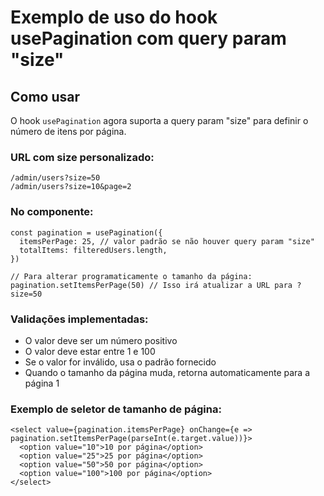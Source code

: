 # Exemplo de uso do hook usePagination com query param "size"

## Como usar

O hook `usePagination` agora suporta a query param "size" para definir o número de itens por página.

### URL com size personalizado:

```
/admin/users?size=50
/admin/users?size=10&page=2
```

### No componente:

```tsx
const pagination = usePagination({
  itemsPerPage: 25, // valor padrão se não houver query param "size"
  totalItems: filteredUsers.length,
})

// Para alterar programaticamente o tamanho da página:
pagination.setItemsPerPage(50) // Isso irá atualizar a URL para ?size=50
```

### Validações implementadas:

- O valor deve ser um número positivo
- O valor deve estar entre 1 e 100
- Se o valor for inválido, usa o padrão fornecido
- Quando o tamanho da página muda, retorna automaticamente para a página 1

### Exemplo de seletor de tamanho de página:

```tsx
<select value={pagination.itemsPerPage} onChange={e => pagination.setItemsPerPage(parseInt(e.target.value))}>
  <option value="10">10 por página</option>
  <option value="25">25 por página</option>
  <option value="50">50 por página</option>
  <option value="100">100 por página</option>
</select>
```
